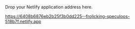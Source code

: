 Drop your Netlify application address here.


https://6408b6876eb2b25f3b0dd225--frolicking-speculoos-518b7f.netlify.app

